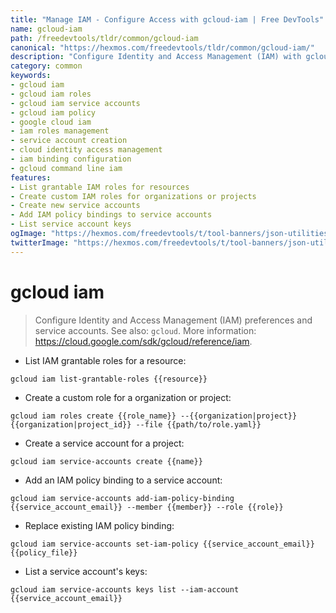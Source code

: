 ```yaml
---
title: "Manage IAM - Configure Access with gcloud-iam | Free DevTools"
name: gcloud-iam
path: /freedevtools/tldr/common/gcloud-iam
canonical: "https://hexmos.com/freedevtools/tldr/common/gcloud-iam/"
description: "Configure Identity and Access Management (IAM) with gcloud-iam. Create service accounts, manage roles, and control permissions effortlessly. Free online tool, no registration required."
category: common
keywords:
- gcloud iam
- gcloud iam roles
- gcloud iam service accounts
- gcloud iam policy
- google cloud iam
- iam roles management
- service account creation
- cloud identity access management
- iam binding configuration
- gcloud command line iam
features:
- List grantable IAM roles for resources
- Create custom IAM roles for organizations or projects
- Create new service accounts
- Add IAM policy bindings to service accounts
- List service account keys
ogImage: "https://hexmos.com/freedevtools/t/tool-banners/json-utilities-banner.png"
twitterImage: "https://hexmos.com/freedevtools/t/tool-banners/json-utilities-banner.png"
---
```


# gcloud iam

> Configure Identity and Access Management (IAM) preferences and service accounts.
> See also: `gcloud`.
> More information: <https://cloud.google.com/sdk/gcloud/reference/iam>.

- List IAM grantable roles for a resource:

`gcloud iam list-grantable-roles {{resource}}`

- Create a custom role for a organization or project:

`gcloud iam roles create {{role_name}} --{{organization|project}} {{organization|project_id}} --file {{path/to/role.yaml}}`

- Create a service account for a project:

`gcloud iam service-accounts create {{name}}`

- Add an IAM policy binding to a service account:

`gcloud iam service-accounts add-iam-policy-binding {{service_account_email}} --member {{member}} --role {{role}}`

- Replace existing IAM policy binding:

`gcloud iam service-accounts set-iam-policy {{service_account_email}} {{policy_file}}`

- List a service account's keys:

`gcloud iam service-accounts keys list --iam-account {{service_account_email}}`
